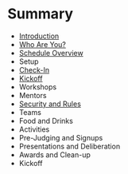 # Summary

* [Introduction](README.md)
* [Who Are You?](who-are-you.md)
* [Schedule Overview](schedule-overview.md)
* Setup
* [Check-In](checkin.md)
* [Kickoff](kickoff.md)
* Workshops
* Mentors
* [Security and Rules](security-and-rules.md)
* Teams
* Food and Drinks
* Activities
* Pre-Judging and Signups
* Presentations and Deliberation
* Awards and Clean-up
* Kickoff

